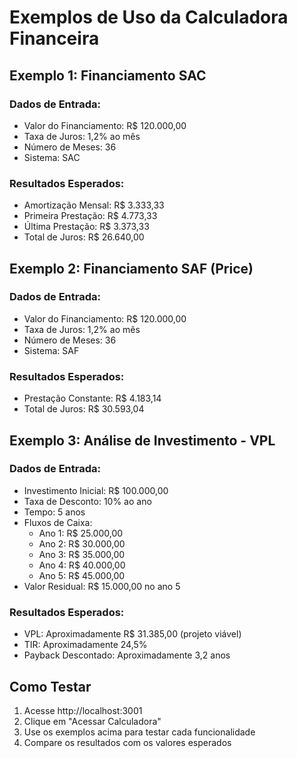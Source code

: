 # Exemplos de Uso da Calculadora Financeira

## Exemplo 1: Financiamento SAC

### Dados de Entrada:
- Valor do Financiamento: R$ 120.000,00
- Taxa de Juros: 1,2% ao mês
- Número de Meses: 36
- Sistema: SAC

### Resultados Esperados:
- Amortização Mensal: R$ 3.333,33
- Primeira Prestação: R$ 4.773,33
- Última Prestação: R$ 3.373,33
- Total de Juros: R$ 26.640,00

## Exemplo 2: Financiamento SAF (Price)

### Dados de Entrada:
- Valor do Financiamento: R$ 120.000,00
- Taxa de Juros: 1,2% ao mês
- Número de Meses: 36
- Sistema: SAF

### Resultados Esperados:
- Prestação Constante: R$ 4.183,14
- Total de Juros: R$ 30.593,04

## Exemplo 3: Análise de Investimento - VPL

### Dados de Entrada:
- Investimento Inicial: R$ 100.000,00
- Taxa de Desconto: 10% ao ano
- Tempo: 5 anos
- Fluxos de Caixa:
  - Ano 1: R$ 25.000,00
  - Ano 2: R$ 30.000,00
  - Ano 3: R$ 35.000,00
  - Ano 4: R$ 40.000,00
  - Ano 5: R$ 45.000,00
- Valor Residual: R$ 15.000,00 no ano 5

### Resultados Esperados:
- VPL: Aproximadamente R$ 31.385,00 (projeto viável)
- TIR: Aproximadamente 24,5%
- Payback Descontado: Aproximadamente 3,2 anos

## Como Testar

1. Acesse http://localhost:3001
2. Clique em "Acessar Calculadora"
3. Use os exemplos acima para testar cada funcionalidade
4. Compare os resultados com os valores esperados
